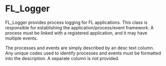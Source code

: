 # FL_Logger

FL_Logger provides process logging for FL applications. This class is responsible
for establishing the application/process/event framework. A process must be linked
with a registered application, and it may have multiple events.

The processes and events are simply described by an desc text column. Any unique codes
used to identify processes and events must be formatted into the description. A separate
column is not provided.